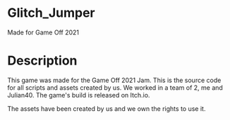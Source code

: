 # Glitch_Jumper
Made for Game Off 2021
# Description
This game was made for the Game Off 2021 Jam. This is the source code for all scripts and assets created by us.
We worked in a team of 2, me and Julian40. The game's build is released on Itch.io.

The assets have been created by us and we own the rights to use it.
